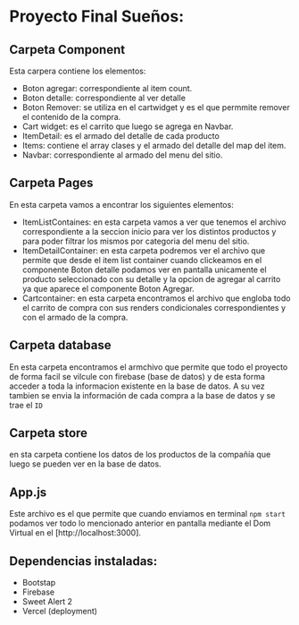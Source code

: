 # Proyecto Final Sueños:

## Carpeta Component

Esta carpera contiene los elementos:

- Boton agregar: correspondiente al item count.
- Boton detalle: correspondiente al ver detalle
- Boton Remover: se utiliza en el cartwidget y es el que permmite remover el contenido de la compra.
- Cart widget: es el carrito que luego se agrega en Navbar.
- ItemDetail: es el armado del detalle de cada producto
- Items: contiene el array clases y el armado del detalle del map del item.
- Navbar: correspondiente al armado del menu del sitio.

## Carpeta Pages

En esta carpeta vamos a encontrar los siguientes elementos:

- ItemListContaines: en esta carpeta vamos a ver que tenemos el archivo correspondiente a la seccion inicio para ver los distintos productos y para poder filtrar los mismos por categoria del menu del sitio.
- ItemDetailContainer: en esta carpeta podremos ver el archivo que permite que desde el item list container cuando clickeamos en el componente Boton detalle podamos ver en pantalla unicamente el producto seleccionado con su detalle y la opcion de agregar al carrito ya que aparece el componente Boton Agregar.
- Cartcontainer: en esta carpeta encontramos el archivo que engloba todo el carrito de compra con sus renders condicionales correspondientes y con el armado de la compra.

## Carpeta database

En esta carpeta encontramos el armchivo que permite que todo el proyecto de forma facil se vilcule con firebase (base de datos) y de esta forma acceder a toda la informacion existente en la base de datos. 
A su vez tambien se envia la información de cada compra a la base de datos y se trae el `ID`

## Carpeta store

en sta carpeta contiene los datos de los productos de la compañía que luego se pueden ver en la base de datos.

## App.js

Este archivo es el que permite que cuando enviamos en terminal `npm start` podamos ver todo lo mencionado anterior en pantalla mediante el Dom Virtual en el [http://localhost:3000].

## Dependencias instaladas:

- Bootstap
- Firebase
- Sweet Alert 2
- Vercel (deployment)



